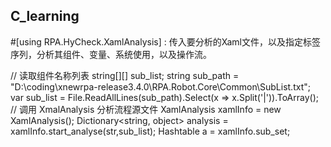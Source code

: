 ## C_learning


#[using RPA.HyCheck.XamlAnalysis] : 传入要分析的Xaml文件，以及指定标签序列，分析其组件、变量、系统使用，以及操作流。

// 读取组件名称列表 string[][] sub_list;
string sub_path = "D:\\coding\\xnewrpa-release3.4.0\\RPA.Robot.Core\\Common\\SubList.txt";
var sub_list = File.ReadAllLines(sub_path).Select(x => x.Split('|')).ToArray();
// 调用 XmalAnalysis 分析流程源文件
XamlAnalysis xamlInfo = new XamlAnalysis();
Dictionary<string, object> analysis = xamlInfo.start_analyse(str,sub_list);
Hashtable a = xamlInfo.sub_set;
